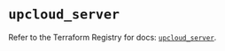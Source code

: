 # `upcloud_server`

Refer to the Terraform Registry for docs: [`upcloud_server`](https://registry.terraform.io/providers/upcloudltd/upcloud/5.2.3/docs/resources/server).
